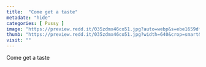 ```yaml
---
title:  "Come get a taste"
metadate: "hide"
categories: [ Pussy ]
image: "https://preview.redd.it/035zdmx46co51.jpg?auto=webp&s=ebe1659df22fbb82be72eb271232b4fe5427f306"
thumb: "https://preview.redd.it/035zdmx46co51.jpg?width=640&crop=smart&auto=webp&s=a883397fb064980d0c375a39bfa8e79adb2c27aa"
visit: ""
---
```

Come get a taste
